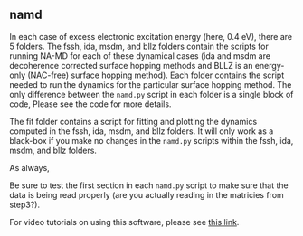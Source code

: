## namd

In each case of excess electronic excitation energy (here, 0.4 eV), there are 5 folders. The fssh, ida, msdm, and bllz folders contain the scripts for running NA-MD for each of these dynamical cases (ida and msdm are decoherence corrected surface hopping methods and BLLZ is an energy-only (NAC-free) surface hopping method). Each folder contains the script needed to run the dynamics for the particular surface hopping method. The only difference between the `namd.py` script in each folder is a single block of code, Please see the code for more details.

The fit folder contains a script for fitting and plotting the dynamics computed in the fssh, ida, msdm, and bllz folders. It will only work as a black-box if you make no changes in the `namd.py` scripts within the fssh, ida, msdm, and bllz folders. 

As always, 

Be sure to test the first section in each `namd.py` script to make sure that the data is being read properly (are you actually reading in the matricies from step3?).

For video tutorials on using this software, please see [this link](https://github.com/compchem-cybertraining/Tutorials_Libra/blob/master/VIDEOS.md).

